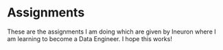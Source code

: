 # Assignments
These are the assignments I am doing which are given by Ineuron where I am learning to become a Data Engineer. I hope this works!
